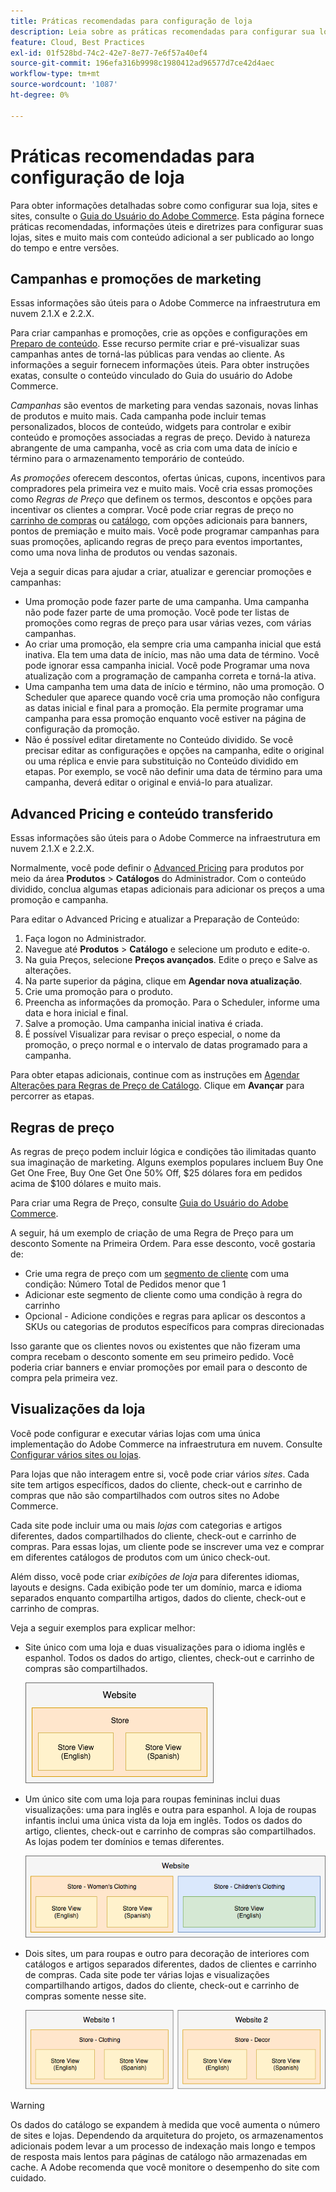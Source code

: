 ```yaml
---
title: Práticas recomendadas para configuração de loja
description: Leia sobre as práticas recomendadas para configurar sua loja na Adobe Commerce na infraestrutura em nuvem.
feature: Cloud, Best Practices
exl-id: 01f528bd-74c2-42e7-8e77-7e6f57a40ef4
source-git-commit: 196efa316b9998c1980412ad96577d7ce42d4aec
workflow-type: tm+mt
source-wordcount: '1087'
ht-degree: 0%

---
```


# Práticas recomendadas para configuração de loja

Para obter informações detalhadas sobre como configurar sua loja, sites e sites, consulte o [Guia do Usuário do Adobe Commerce](https://experienceleague.adobe.com/docs/commerce-admin/user-guides/home.html). Esta página fornece práticas recomendadas, informações úteis e diretrizes para configurar suas lojas, sites e muito mais com conteúdo adicional a ser publicado ao longo do tempo e entre versões.

## Campanhas e promoções de marketing

Essas informações são úteis para o Adobe Commerce na infraestrutura em nuvem 2.1.X e 2.2.X.

Para criar campanhas e promoções, crie as opções e configurações em [Preparo de conteúdo](https://experienceleague.adobe.com/docs/commerce-admin/content-design/staging/content-staging.html). Esse recurso permite criar e pré-visualizar suas campanhas antes de torná-las públicas para vendas ao cliente. As informações a seguir fornecem informações úteis. Para obter instruções exatas, consulte o conteúdo vinculado do Guia do usuário do Adobe Commerce.

_Campanhas_ são eventos de marketing para vendas sazonais, novas linhas de produtos e muito mais. Cada campanha pode incluir temas personalizados, blocos de conteúdo, widgets para controlar e exibir conteúdo e promoções associadas a regras de preço. Devido à natureza abrangente de uma campanha, você as cria com uma data de início e término para o armazenamento temporário de conteúdo.

_As promoções_ oferecem descontos, ofertas únicas, cupons, incentivos para compradores pela primeira vez e muito mais. Você cria essas promoções como _Regras de Preço_ que definem os termos, descontos e opções para incentivar os clientes a comprar. Você pode criar regras de preço no [carrinho de compras](https://experienceleague.adobe.com/docs/commerce-admin/marketing/promotions/cart-rules/price-rules-cart.html) ou [catálogo](https://experienceleague.adobe.com/docs/commerce-admin/marketing/promotions/catalog-rules/price-rules-catalog.html), com opções adicionais para banners, pontos de premiação e muito mais. Você pode programar campanhas para suas promoções, aplicando regras de preço para eventos importantes, como uma nova linha de produtos ou vendas sazonais.

Veja a seguir dicas para ajudar a criar, atualizar e gerenciar promoções e campanhas:

* Uma promoção pode fazer parte de uma campanha. Uma campanha não pode fazer parte de uma promoção. Você pode ter listas de promoções como regras de preço para usar várias vezes, com várias campanhas.
* Ao criar uma promoção, ela sempre cria uma campanha inicial que está inativa. Ela tem uma data de início, mas não uma data de término. Você pode ignorar essa campanha inicial. Você pode Programar uma nova atualização com a programação de campanha correta e torná-la ativa.
* Uma campanha tem uma data de início e término, não uma promoção. O Scheduler que aparece quando você cria uma promoção não configura as datas inicial e final para a promoção. Ela permite programar uma campanha para essa promoção enquanto você estiver na página de configuração da promoção.
* Não é possível editar diretamente no Conteúdo dividido. Se você precisar editar as configurações e opções na campanha, edite o original ou uma réplica e envie para substituição no Conteúdo dividido em etapas. Por exemplo, se você não definir uma data de término para uma campanha, deverá editar o original e enviá-lo para atualizar.

## Advanced Pricing e conteúdo transferido

Essas informações são úteis para o Adobe Commerce na infraestrutura em nuvem 2.1.X e 2.2.X.

Normalmente, você pode definir o [Advanced Pricing](https://experienceleague.adobe.com/docs/commerce-admin/catalog/products/pricing/pricing-advanced.html) para produtos por meio da área **Produtos** > **Catálogos** do Administrador. Com o conteúdo dividido, conclua algumas etapas adicionais para adicionar os preços a uma promoção e campanha.

Para editar o Advanced Pricing e atualizar a Preparação de Conteúdo:

1. Faça logon no Administrador.
1. Navegue até **Produtos** > **Catálogo** e selecione um produto e edite-o.
1. Na guia Preços, selecione **Preços avançados**. Edite o preço e Salve as alterações.
1. Na parte superior da página, clique em **Agendar nova atualização**.
1. Crie uma promoção para o produto.
1. Preencha as informações da promoção. Para o Scheduler, informe uma data e hora inicial e final.
1. Salve a promoção. Uma campanha inicial inativa é criada.
1. É possível Visualizar para revisar o preço especial, o nome da promoção, o preço normal e o intervalo de datas programado para a campanha.

Para obter etapas adicionais, continue com as instruções em [Agendar Alterações para Regras de Preço de Catálogo](https://experienceleague.adobe.com/docs/commerce-admin/marketing/promotions/catalog-rules/price-rule-catalog-scheduled-changes.html). Clique em **Avançar** para percorrer as etapas.

## Regras de preço

As regras de preço podem incluir lógica e condições tão ilimitadas quanto sua imaginação de marketing. Alguns exemplos populares incluem Buy One Get One Free, Buy One Get One 50% Off, $25 dólares fora em pedidos acima de $100 dólares e muito mais.

Para criar uma Regra de Preço, consulte [Guia do Usuário do Adobe Commerce](https://experienceleague.adobe.com/docs/commerce-admin/marketing/promotions/catalog-rules/price-rules-catalog-create.html).

A seguir, há um exemplo de criação de uma Regra de Preço para um desconto Somente na Primeira Ordem. Para esse desconto, você gostaria de:

* Crie uma regra de preço com um [segmento de cliente](https://experienceleague.adobe.com/en/docs/commerce-admin/customers/segments/customer-segment-price-rule) com uma condição: Número Total de Pedidos menor que 1
* Adicionar este segmento de cliente como uma condição à regra do carrinho
* Opcional - Adicione condições e regras para aplicar os descontos a SKUs ou categorias de produtos específicos para compras direcionadas

Isso garante que os clientes novos ou existentes que não fizeram uma compra recebam o desconto somente em seu primeiro pedido. Você poderia criar banners e enviar promoções por email para o desconto de compra pela primeira vez.

## Visualizações da loja

Você pode configurar e executar várias lojas com uma única implementação do Adobe Commerce na infraestrutura em nuvem. Consulte [Configurar vários sites ou lojas](multiple-sites.md).

Para lojas que não interagem entre si, você pode criar vários _sites_. Cada site tem artigos específicos, dados do cliente, check-out e carrinho de compras que não são compartilhados com outros sites no Adobe Commerce.

Cada site pode incluir uma ou mais _lojas_ com categorias e artigos diferentes, dados compartilhados do cliente, check-out e carrinho de compras. Para essas lojas, um cliente pode se inscrever uma vez e comprar em diferentes catálogos de produtos com um único check-out.

Além disso, você pode criar _exibições de loja_ para diferentes idiomas, layouts e designs. Cada exibição pode ter um domínio, marca e idioma separados enquanto compartilha artigos, dados do cliente, check-out e carrinho de compras.

Veja a seguir exemplos para explicar melhor:

* Site único com uma loja e duas visualizações para o idioma inglês e espanhol. Todos os dados do artigo, clientes, check-out e carrinho de compras são compartilhados.

  ![Exemplo de armazenamento 1](../../assets/example-store1.png)

* Um único site com uma loja para roupas femininas inclui duas visualizações: uma para inglês e outra para espanhol. A loja de roupas infantis inclui uma única vista da loja em inglês. Todos os dados do artigo, clientes, check-out e carrinho de compras são compartilhados. As lojas podem ter domínios e temas diferentes.

  ![Exemplo de armazenamento 2](../../assets/example-store2.png)

* Dois sites, um para roupas e outro para decoração de interiores com catálogos e artigos separados diferentes, dados de clientes e carrinho de compras. Cada site pode ter várias lojas e visualizações compartilhando artigos, dados do cliente, check-out e carrinho de compras somente nesse site.

  ![Exemplo de armazenamento 3](../../assets/example-store3.png)

>[!WARNING]
>
>Os dados do catálogo se expandem à medida que você aumenta o número de sites e lojas. Dependendo da arquitetura do projeto, os armazenamentos adicionais podem levar a um processo de indexação mais longo e tempos de resposta mais lentos para páginas de catálogo não armazenadas em cache. A Adobe recomenda que você monitore o desempenho do site com cuidado.
